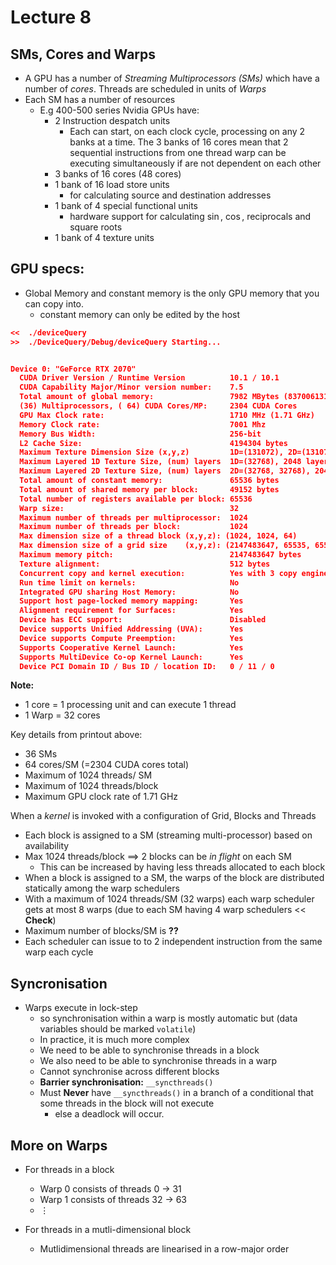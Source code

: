 # Lecture 8

## SMs, Cores and Warps

- A GPU has a number of *Streaming Multiprocessors (SMs)* which have a number of *cores*. Threads are scheduled in units of *Warps*
- Each SM has a number of resources
  - E.g 400-500 series Nvidia GPUs have:
    - 2 Instruction despatch units
      - Each can start, on each clock cycle, processing on any 2 banks at a time. The 3 banks of 16 cores mean that 2 sequential instructions from one thread warp can be executing simultaneously if are not dependent on each other
    - 3 banks of 16 cores (48 cores)
    - 1 bank of 16 load store units 
      - for calculating source and destination addresses 
    - 1 bank of 4 special functional units 
      - hardware support for calculating $\sin$, $\cos$, reciprocals and square roots
    - 1 bank of 4 texture units
  

## GPU specs:

- Global Memory and constant memory is the only GPU memory that you can copy into.
  - constant memory can only be edited by the host


```json
<<  ./deviceQuery
>>  ./DeviceQuery/Debug/deviceQuery Starting...


Device 0: "GeForce RTX 2070"
  CUDA Driver Version / Runtime Version          10.1 / 10.1
  CUDA Capability Major/Minor version number:    7.5
  Total amount of global memory:                 7982 MBytes (8370061312 bytes)
  (36) Multiprocessors, ( 64) CUDA Cores/MP:     2304 CUDA Cores
  GPU Max Clock rate:                            1710 MHz (1.71 GHz)
  Memory Clock rate:                             7001 Mhz
  Memory Bus Width:                              256-bit
  L2 Cache Size:                                 4194304 bytes
  Maximum Texture Dimension Size (x,y,z)         1D=(131072), 2D=(131072, 65536), 3D=(16384, 16384, 16384)
  Maximum Layered 1D Texture Size, (num) layers  1D=(32768), 2048 layers
  Maximum Layered 2D Texture Size, (num) layers  2D=(32768, 32768), 2048 layers
  Total amount of constant memory:               65536 bytes
  Total amount of shared memory per block:       49152 bytes
  Total number of registers available per block: 65536
  Warp size:                                     32
  Maximum number of threads per multiprocessor:  1024
  Maximum number of threads per block:           1024
  Max dimension size of a thread block (x,y,z): (1024, 1024, 64)
  Max dimension size of a grid size    (x,y,z): (2147483647, 65535, 65535)
  Maximum memory pitch:                          2147483647 bytes
  Texture alignment:                             512 bytes
  Concurrent copy and kernel execution:          Yes with 3 copy engine(s)
  Run time limit on kernels:                     No
  Integrated GPU sharing Host Memory:            No
  Support host page-locked memory mapping:       Yes
  Alignment requirement for Surfaces:            Yes
  Device has ECC support:                        Disabled
  Device supports Unified Addressing (UVA):      Yes
  Device supports Compute Preemption:            Yes
  Supports Cooperative Kernel Launch:            Yes
  Supports MultiDevice Co-op Kernel Launch:      Yes
  Device PCI Domain ID / Bus ID / location ID:   0 / 11 / 0

```

**Note:** 

- 1 core = 1 processing unit and can execute 1 thread
- 1 Warp = 32 cores


Key details from printout above:

- 36 SMs
- 64 cores/SM (=2304 CUDA cores total)
- Maximum of 1024 threads/ SM
- Maximum of 1024 threads/block
- Maximum GPU clock rate of 1.71 GHz


When a *kernel* is invoked with a configuration of Grid, Blocks and Threads

- Each block is assigned to a SM (streaming multi-processor) based on availability
- Max 1024 threads/block $\implies$ 2 blocks can be *in flight* on each SM
  - This can be increased by having less threads allocated to each block
- When a block is assigned to a SM, the warps of the block are distributed statically among the warp schedulers
- With a maximum of 1024 threads/SM (32 warps) each warp scheduler gets at most 8 warps (due to each SM having 4 warp schedulers << **Check**)
- Maximum number of blocks/SM is **??**
- Each scheduler can issue to to 2 independent instruction from the same warp each cycle


## Syncronisation

- Warps execute in lock-step
  - so synchronisation within a warp is mostly automatic but (data variables should be marked `volatile`)
  - In practice, it is much more complex
  - We need to be able to synchronise threads in a block
  - We also need to be able to synchronise threads in a warp
  - Cannot synchronise across different blocks
  - **Barrier synchronisation:** `__syncthreads()`
  - Must **Never** have `__syncthreads()` in a branch of a conditional that some threads in the block will not execute
    - else a deadlock will occur.

## More on Warps

- For threads in a block
  - Warp 0 consists of threads 0 $\rightarrow$ 31
  - Warp 1 consists of threads 32 $\rightarrow$ 63
  - $\vdots$

- For threads in a mutli-dimensional block
  - Mutlidimensional threads are linearised in a row-major order




 